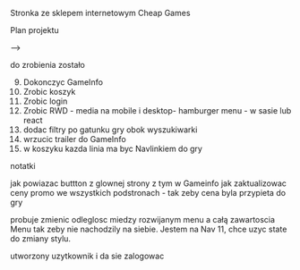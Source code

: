 Stronka ze sklepem internetowym Cheap Games

Plan projektu

<!-- 2. Stworzyc wyszukiwarkę na kazdej stronie która bedzie szukała gry na aktualnej stronce - pytanie nr 2. -->
<!-- 3. Stworzyc stronke z Detalami wybranej gry -->
<!-- 4. box z grą - klikając w img lub title ma nas przeniesc do karty z detalami gry -->
<!-- 5. Stworzyc ikonkę koszyka aby dodac grę -->
<!-- 6. Stworzyc koszyk - lista dodanych gier i cena za wszystko
7. mozliwosc wydrukowania zestawienia koszyka - jesli bedzie czas
8. Stworzyc okno logowania i mozliwosc rejestracji - jesli bedzie czas
9. Zrobic Wichlist i mozliwosc dodania polubionych serduszkiem gier- oczywiscie jak starczy czasu :) --> -->
<!-- 10. wstawic ikonki koszyk i login zamiast napisów




pytania do mentora

<!-- 1. Na NewGames czasem wywala error 500 -->
<!-- 1. Ta baza gier jest stara albo tylko taką udostepniaja. Mam ją zmienic zeby zaliczyc projekt? -->
<!-- 2. Jak przekazac propsa w Allgames z Gamelist do Browser??? -->
<!-- 3. czemu wyszukiwarka działa z opoznieniem. wiem ze chodzi o aktualny stan w state ale jak to naprawic? -->
<!-- 4. navlinki nakładac na divy czy na img w srodku tego diva? -->
<!-- 5. Czy przycisk Buy ma cos robic? Czy wystarczy info "kupiono"? -->
<!-- 6. Jak połączyc GameInfo z kliknietą grą zeby zaciagal np title wlasnie z tej gry? -->
<!-- 7. Czy robic grid layout dla mobile i desktop czy jeszcze na tableta i laptopa? -->

do zrobienia zostało

9. Dokonczyc GameInfo
10. Zrobic koszyk
11. Zrobic login
12. Zrobic RWD - media na mobile i desktop- hamburger menu - w sasie lub react
13. dodac filtry po gatunku gry obok wyszukiwarki
14. wrzucic trailer do GameInfo
15. w koszyku kazda linia ma byc Navlinkiem do gry

notatki

<!-- jak zrobic zeby suma do zaplaty w koszyku sie aktualizowala na biezaco, narazie zrobilem tylko jak usuwam gre -->

jak powiazac buttton z glownej strony z tym w Gameinfo
jak zaktualizowac ceny promo we wszystkich podstronach - tak zeby cena byla przypieta do gry

probuje zmienic odleglosc miedzy rozwijanym menu a całą zawartoscia Menu tak zeby nie nachodzily na siebie. Jestem na Nav 11, chce uzyc state do zmiany stylu.

utworzony uzytkownik i da sie zalogowac
